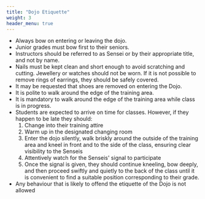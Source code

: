 ```yaml
---
title: "Dojo Etiquette"
weight: 3
header_menu: true
---
```


* Always bow on entering or leaving the dojo.
* Junior grades must bow first to their seniors.
* Instructors should be referred to as Sensei or by their appropriate title, and not by name.
* Nails must be kept clean and short enough to avoid scratching and cutting. Jewellery or watches should not be worn. If it is not possible to remove rings of earrings, they should be safely covered.
* It may be requested that shoes are removed on entering the Dojo.
* It is polite to walk around the edge of the training area.
* It is mandatory to walk around the edge of the training area while class is in progress.
* Students are expected to arrive on time for classes. However, if they happen to be late they should:
  1. Change into their training attire
  2. Warm up in the designated changing room
  3. Enter the dojo silently, walk briskly around the outside of the training area and kneel in front and to the side of the class, ensuring clear visibility to the Senseis
  4. Attentively watch for the Senseis' signal to participate
  5. Once the signal is given, they should continue kneeling, bow deeply, and then proceed swiftly and quietly to the back of the class until it is convenient to find a suitable position corresponding to their grade.
* Any behaviour that is likely to offend the etiquette of the Dojo is not allowed